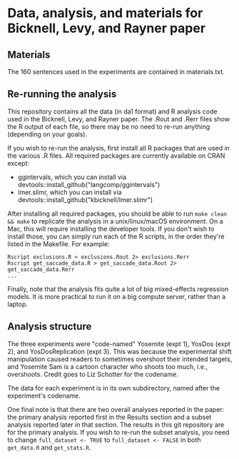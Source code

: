 Data, analysis, and materials for Bicknell, Levy, and Rayner paper
======================================================

## Materials
The 160 sentences used in the experiments are contained in materials.txt.

## Re-running the analysis
This repository contains all the data (in da1 format) and R analysis code used in the Bicknell, Levy, and Rayner paper. The .Rout and .Rerr files show the R output of each file, so there may be no need to re-run anything (depending on your goals).

If you wish to re-run the analysis, first install all R packages that are used in the various .R files. All required packages are currently available on CRAN except:

* ggintervals, which you can install via devtools::install_github("langcomp/ggintervals")
* lmer.slimr, which you can install via devtools::install_github("kbicknell/lmer.slimr")

After installing all required packages, you should be able to run `make clean && make` to replicate the analysis in a unix/linux/macOS environment. On a Mac, this will require installing the developer tools. If you don't wish to install those, you can simply run each of the R scripts, in the order they're listed in the Makefile. For example:

```
Rscript exclusions.R > exclusions.Rout 2> exclusions.Rerr
Rscript get_saccade_data.R > get_saccade_data.Rout 2> get_saccade_data.Rerr
...
```

Finally, note that the analysis fits quite a lot of big mixed-effects regression models. It is more practical to run it on a big compute server, rather than a laptop.

## Analysis structure

The three experiments were "code-named" Yosemite (expt 1), YosDos (expt 2), and YosDosReplication (expt 3). This was because the experimental shift manipulation caused readers to sometimes overshoot their intended targets, and Yosemite Sam is a cartoon character who shoots too much, i.e., overshoots. Credit goes to Liz Schotter for the codename.

The data for each experiment is in its own subdirectory, named after the experiment's codename.

One final note is that there are two overall analyses reported in the paper: the primary analysis reported first in the Results section and a subset analysis reported later in that section. The results in this git repository are for the primary analysis. If you wish to re-run the subset analysis, you need to change `full_dataset <- TRUE` to `full_dataset <- FALSE` in both `get_data.R` and `get_stats.R`.
